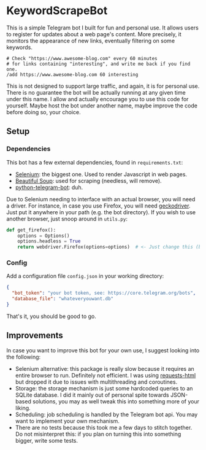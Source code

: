 # KeywordScrapeBot

This is a simple Telegram bot I built for fun and personal use. It allows users to register for updates about a web
page's content. More precisely, it monitors the appearance of new links, eventually filtering on some keywords.

```gitignore
# Check "https://www.awesome-blog.com" every 60 minutes
# for links containing "interesting", and write me back if you find one.
/add https://www.awesome-blog.com 60 interesting
```

This is not designed to support large traffic, and again, it is for personal use. There is no guarantee the bot will
be actually running at any given time under this name. I allow and actually encourage you to use this code for
yourself. Maybe host the bot under another name, maybe improve the code before doing so, your choice.

## Setup

### Dependencies

This bot has a few external dependencies, found in `requirements.txt`:

- [Selenium](https://pypi.org/project/selenium/): the biggest one. Used to render Javascript in web pages.
- [Beautiful Soup](https://www.crummy.com/software/BeautifulSoup/bs4/doc/): used for scraping (needless, will remove).
- [python-telegram-bot](https://github.com/python-telegram-bot/python-telegram-bot): duh.

Due to Selenium needing to interface with an actual browser, you will need a driver. For instance, in case you use
Firefox, you will need [geckodriver](https://github.com/mozilla/geckodriver). Just put it anywhere in your path (e.g.
the bot directory). If you wish to use another browser, just snoop around in `utils.py`:

```python
def get_firefox():
    options = Options()
    options.headless = True
    return webdriver.Firefox(options=options)  # <- Just change this (browser options may vary).
```

### Config

Add a configuration file `config.json` in your working directory:

```json
{
  "bot_token": "your bot token, see: https://core.telegram.org/bots",
  "database_file": "whateveryouwant.db"
}
```

That's it, you should be good to go.

## Improvements

In case you want to improve this bot for your own use, I suggest looking into the following:

- Selenium alternative: this package is really slow because it requires an entire browser to run. Definitely not
efficient. I was using [requests-html](https://pypi.org/project/requests-html/) but dropped it due to issues with
multithreading and coroutines.
- Storage: the storage mechanism is just some hardcoded queries to an SQLite database. I did it mainly out of
personal spite towards JSON-based solutions, you may as well tweak this into something more of your liking.
- Scheduling: job scheduling is handled by the Telegram bot api. You may want to implement your own mechanism.
- There are no tests because this took me a few days to stitch together. Do not misinterpret this: if you plan on
turning this into something bigger, write some tests.
